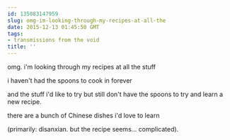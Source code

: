 ```yaml
---
id: 135083147959
slug: omg-im-looking-through-my-recipes-at-all-the
date: 2015-12-13 01:45:50 GMT
tags:
- transmissions from the void
title: ''
---
```


omg. i'm looking through my recipes at all the stuff

i haven't had the spoons to cook in forever

and the stuff i'd like to try but still don't have the spoons to try and learn a new recipe.

there are a bunch of Chinese dishes i'd love to learn

(primarily: disanxian. but the recipe seems... complicated).

